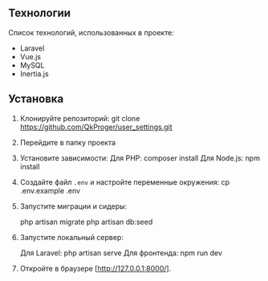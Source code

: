 ## Технологии

Список технологий, использованных в проекте:

- Laravel
- Vue.js
- MySQL
- Inertia.js

## Установка

1. Клонируйте репозиторий:
    git clone https://github.com/QkProger/user_settings.git

2. Перейдите в папку проекта

3. Установите зависимости:
    Для PHP:
    composer install
    Для Node.js:
    npm install

4. Создайте файл `.env` и настройте переменные окружения:
    cp .env.example .env

5. Запустите миграции и сидеры:

    php artisan migrate
    php artisan db:seed

6. Запустите локальный сервер:

    Для Laravel:
    php artisan serve
    Для фронтенда:
    npm run dev

7. Откройте в браузере [http://127.0.0.1:8000/].